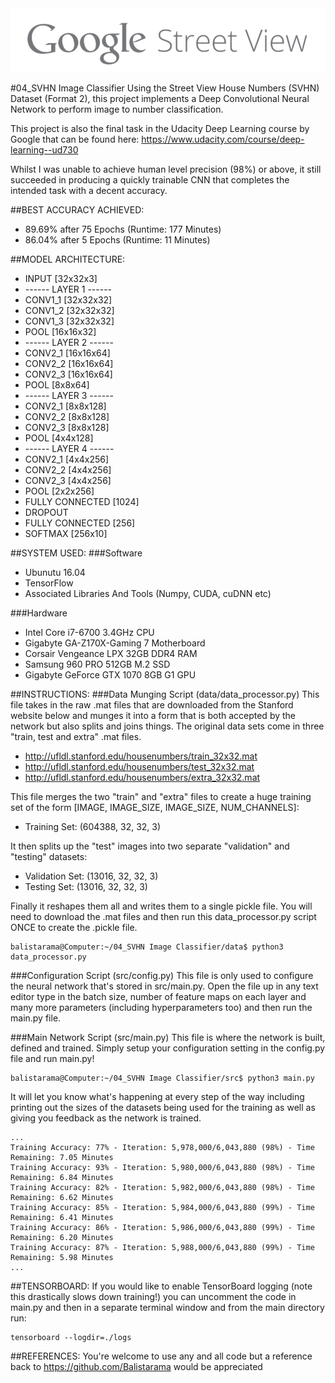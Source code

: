 <div align="center">
  <img src="https://github.com/Balistarama/04_SVHN-Image-Classifier/blob/master/images/Google%20Street%20View.png?raw=true"><br>
</div>

#04_SVHN Image Classifier
Using the Street View House Numbers (SVHN) Dataset (Format 2), this project implements a 
Deep Convolutional Neural Network to perform image to number classification.

This project is also the final task in the Udacity Deep Learning course by Google 
that can be found here: https://www.udacity.com/course/deep-learning--ud730

Whilst I was unable to achieve human level precision (98%) or above, it still succeeded
in producing a quickly trainable CNN that completes the intended task with a decent accuracy.

##BEST ACCURACY ACHIEVED:
- 89.69% after 75 Epochs (Runtime: 177 Minutes)
- 86.04% after 5 Epochs (Runtime: 11 Minutes)

##MODEL ARCHITECTURE:
- INPUT [32x32x3]
- ------ LAYER 1 ------
- CONV1_1 [32x32x32]
- CONV1_2 [32x32x32]
- CONV1_3 [32x32x32]
- POOL [16x16x32]
- ------ LAYER 2 ------
- CONV2_1 [16x16x64]
- CONV2_2 [16x16x64]
- CONV2_3 [16x16x64]
- POOL [8x8x64]
- ------ LAYER 3 ------
- CONV2_1 [8x8x128]
- CONV2_2 [8x8x128]
- CONV2_3 [8x8x128]
- POOL [4x4x128]
- ------ LAYER 4 ------
- CONV2_1 [4x4x256]
- CONV2_2 [4x4x256]
- CONV2_3 [4x4x256]
- POOL [2x2x256]
- FULLY CONNECTED [1024]
- DROPOUT
- FULLY CONNECTED [256]
- SOFTMAX [256x10]

##SYSTEM USED:
###Software
- Ubunutu 16.04
- TensorFlow
- Associated Libraries And Tools (Numpy, CUDA, cuDNN etc)

###Hardware
- Intel Core i7-6700 3.4GHz CPU
- Gigabyte GA-Z170X-Gaming 7 Motherboard
- Corsair Vengeance LPX 32GB DDR4 RAM
- Samsung 960 PRO 512GB M.2 SSD
- Gigabyte GeForce GTX 1070 8GB G1 GPU

##INSTRUCTIONS:
###Data Munging Script (data/data_processor.py)
This file takes in the raw .mat files that are downloaded from the Stanford website below and munges it into a form that is both accepted by the network but also splits and joins things. The original data sets come in three "train, test and extra" .mat files.
- http://ufldl.stanford.edu/housenumbers/train_32x32.mat
- http://ufldl.stanford.edu/housenumbers/test_32x32.mat
- http://ufldl.stanford.edu/housenumbers/extra_32x32.mat

This file merges the two "train" and "extra" files to create a huge training set of the form [IMAGE, IMAGE_SIZE, IMAGE_SIZE, NUM_CHANNELS]:

- Training Set: (604388, 32, 32, 3)

It then splits up the "test" images into two separate "validation" and "testing" datasets:

- Validation Set: (13016, 32, 32, 3)
- Testing Set: (13016, 32, 32, 3)

Finally it reshapes them all and writes them to a single pickle file. You will need to download the .mat files and then run this data_processor.py script ONCE to create the .pickle file.
```
balistarama@Computer:~/04_SVHN Image Classifier/data$ python3 data_processor.py
```

###Configuration Script (src/config.py)
This file is only used to configure the neural network that's stored in src/main.py. Open the file up in any text editor type in the batch size, number of feature maps on each layer and many more parameters (including hyperparameters too) and then run the main.py file.

###Main Network Script (src/main.py)
This file is where the network is built, defined and trained. Simply setup your configuration setting in the config.py file and run main.py!
```
balistarama@Computer:~/04_SVHN Image Classifier/src$ python3 main.py
```
It will let you know what's happening at every step of the way including printing out the sizes of the datasets being used for the training as well as giving you feedback as the network is trained.
```
...
Training Accuracy: 77% - Iteration: 5,978,000/6,043,880 (98%) - Time Remaining: 7.05 Minutes
Training Accuracy: 93% - Iteration: 5,980,000/6,043,880 (98%) - Time Remaining: 6.84 Minutes
Training Accuracy: 82% - Iteration: 5,982,000/6,043,880 (98%) - Time Remaining: 6.62 Minutes
Training Accuracy: 85% - Iteration: 5,984,000/6,043,880 (99%) - Time Remaining: 6.41 Minutes
Training Accuracy: 86% - Iteration: 5,986,000/6,043,880 (99%) - Time Remaining: 6.20 Minutes
Training Accuracy: 87% - Iteration: 5,988,000/6,043,880 (99%) - Time Remaining: 5.98 Minutes
...
```

##TENSORBOARD:
If you would like to enable TensorBoard logging (note this drastically slows down training!) you can uncomment the code in main.py and then in a separate terminal window and from the main directory run:
```
tensorboard --logdir=./logs
```

##REFERENCES:
You're welcome to use any and all code but a reference back to 
https://github.com/Balistarama would be appreciated
